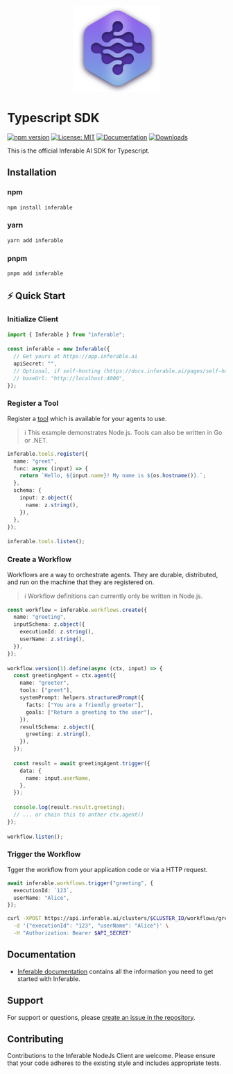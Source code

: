 <p align="center">
  <img src="../assets/logo.png" alt="Inferable Logo" width="200" />
</p>

# Typescript SDK

[![npm version](https://badge.fury.io/js/inferable.svg)](https://badge.fury.io/js/inferable)
[![License: MIT](https://img.shields.io/badge/License-MIT-yellow.svg)](https://opensource.org/licenses/MIT)
[![Documentation](https://img.shields.io/badge/docs-inferable.ai-brightgreen)](https://docs.inferable.ai/)
[![Downloads](https://img.shields.io/npm/dm/inferable)](https://www.npmjs.com/package/inferable)

This is the official Inferable AI SDK for Typescript.

## Installation

### npm

```bash
npm install inferable
```

### yarn

```bash
yarn add inferable
```

### pnpm

```bash
pnpm add inferable
```

## ⚡️ Quick Start

### Initialize Client

```typescript
import { Inferable } from "inferable";

const inferable = new Inferable({
  // Get yours at https://app.inferable.ai
  apiSecret: "",
  // Optional, if self-hosting (https://docs.inferable.ai/pages/self-hosting)
  // baseUrl: "http://localhost:4000",
});
```

### Register a Tool

Register a [tool](https://docs.inferable.ai/pages/tools) which is available for
your agents to use.

> ℹ️ This example demonstrates Node.js. Tools can also be written in Go or .NET.

```typescript
inferable.tools.register({
  name: "greet",
  func: async (input) => {
    return `Hello, ${input.name}! My name is ${os.hostname()}.`;
  },
  schema: {
    input: z.object({
      name: z.string(),
    }),
  },
});

inferable.tools.listen();
```

### Create a Workflow

Workflows are a way to orchestrate agents. They are durable, distributed, and
run on the machine that they are registered on.

> ℹ️ Workflow definitions can currently only be written in Node.js.

```typescript
const workflow = inferable.workflows.create({
  name: "greeting",
  inputSchema: z.object({
    executionId: z.string(),
    userName: z.string(),
  }),
});

workflow.version(1).define(async (ctx, input) => {
  const greetingAgent = ctx.agent({
    name: "greeter",
    tools: ["greet"],
    systemPrompt: helpers.structuredPrompt({
      facts: ["You are a friendly greeter"],
      goals: ["Return a greeting to the user"],
    }),
    resultSchema: z.object({
      greeting: z.string(),
    }),
  });

  const result = await greetingAgent.trigger({
    data: {
      name: input.userName,
    },
  });

  console.log(result.result.greeting);
  // ... or chain this to anther ctx.agent()
});

workflow.listen();
```

### Trigger the Workflow

Tgger the workflow from your application code or via a HTTP request.

```typescript
await inferable.workflows.trigger("greeting", {
  executionId: `123`,
  userName: "Alice",
});
```

```bash
curl -XPOST https://api.inferable.ai/clusters/$CLUSTER_ID/workflows/greeting/executions \
  -d '{"executionId": "123", "userName": "Alice"}' \
  -H "Authorization: Bearer $API_SECRET"
```

## Documentation

- [Inferable documentation](https://docs.inferable.ai/) contains all the
  information you need to get started with Inferable.

## Support

For support or questions, please
[create an issue in the repository](https://github.com/inferablehq/inferable/issues).

## Contributing

Contributions to the Inferable NodeJs Client are welcome. Please ensure that
your code adheres to the existing style and includes appropriate tests.
